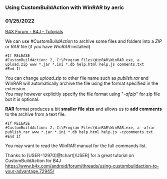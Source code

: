 ### Using CustomBuildAction with WinRAR by aeric
### 01/25/2022
[B4X Forum - B4J - Tutorials](https://www.b4x.com/android/forum/threads/137900/)

We can use *#CustomBuildAction* to archive some files and folders into a *ZIP* or *RAR* file (if you have *WinRAR* installed).  
  

```B4X
#If RELEASE  
#CustomBuildAction: 2, C:\Program Files\WinRAR\WinRAR.exe, a upload.zip www *.jar *.ini *.db help.html help.js comments.txt  
#End If
```

  
  
You can change *upload.zip* to other file name such as *publish.rar* and WinRAR will automatically archive the file using the format specified in the extension.  
You may however explicitly specify the file format using "*-afzip*" for zip file but it is optional.  
  
**RAR** format produces a bit **smaller file size** and allows us to **add comments** to the archive from a text file.  
  

```B4X
#If RELEASE  
#CustomBuildAction: 2, C:\Program Files\WinRAR\WinRAR.exe, a -afrar publish.rar www *.jar *.ini *.db help.html help.js -czcomments.txt  
#End If
```

  
  
You may want to read the WinRAR manual for the full commands list.  
  
Thanks to [USER=12970]@tchart[/USER] for a great tutorial on CustomBuildAction for B4J  
<https://www.b4x.com/android/forum/threads/using-custombuildaction-to-your-advantage.72945/>